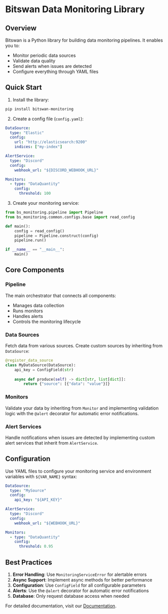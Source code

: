 # Bitswan Data Monitoring Library

## Overview

Bitswan is a Python library for building data monitoring pipelines. It enables you to:
- Monitor periodic data sources
- Validate data quality
- Send alerts when issues are detected
- Configure everything through YAML files

## Quick Start

1. Install the library:
```bash
pip install bitswan-monitoring
```

2. Create a config file (`config.yaml`):
```yaml
DataSource:
  type: "Elastic"
  config:
    url: "http://elasticsearch:9200"
    indices: ["my-index"]

AlertService:
  type: "Discord"
  config:
    webhook_url: "${DISCORD_WEBHOOK_URL}"

Monitors:
  - type: "DataQuantity"
    config:
      threshold: 100
```

3. Create your monitoring service:
```python
from bs_monitoring.pipeline import Pipeline
from bs_monitoring.common.configs.base import read_config

def main():
    config = read_config()
    pipeline = Pipeline.construct(config)
    pipeline.run()

if __name__ == "__main__":
    main()
```

## Core Components

### Pipeline
The main orchestrator that connects all components:
- Manages data collection
- Runs monitors
- Handles alerts
- Controls the monitoring lifecycle

### Data Sources
Fetch data from various sources. Create custom sources by inheriting from `DataSource`:
```python
@register_data_source
class MyDataSource(DataSource):
    api_key = ConfigField(str)
    
    async def produce(self) -> dict[str, list[dict]]:
        return {"source": [{"data": "value"}]}
```

### Monitors
Validate your data by inheriting from `Monitor` and implementing validation logic with the `@alert` decorator for automatic error notifications.

### Alert Services
Handle notifications when issues are detected by implementing custom alert services that inherit from `AlertService`.

## Configuration

Use YAML files to configure your monitoring service and environment variables with `${VAR_NAME}` syntax:
```yaml
DataSource:
  type: "MySource"
  config:
    api_key: "${API_KEY}"

AlertService:
  type: "Discord"
  config:
    webhook_url: "${WEBHOOK_URL}"

Monitors:
  - type: "DataQuantity"
    config:
      threshold: 0.95
```

## Best Practices

1. **Error Handling**: Use `MonitoringServiceError` for alertable errors
2. **Async Support**: Implement async methods for better performance
3. **Configuration**: Use `ConfigField` for all configurable parameters
4. **Alerts**: Use the `@alert` decorator for automatic error notifications
5. **Database**: Only request database access when needed

For detailed documentation, visit our [Documentation](link-to-your-documentation).
